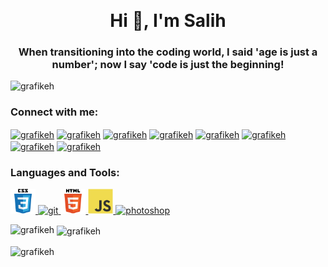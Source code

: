 <img
      src="https://media.licdn.com/dms/image/D4D16AQFO1u3gWADzvA/profile-displaybackgroundimage-shrink_350_1400/0/1710852495608?e=1729123200&v=beta&t=ueS8VbwMQ4tjQCVOyVSkW596EFv_ozklM-c-WJl6QQ0"
      alt=""
    />
    <h1 align="center">Hi 👋, I'm Salih</h1>
<h3 align="center">When transitioning into the coding world, I said 'age is just a number'; now I say 'code is just the beginning!</h3>

<p align="left"> <img src="https://komarev.com/ghpvc/?username=grafikeh&label=Profile%20views&color=0e75b6&style=flat" alt="grafikeh" /> </p>

<h3 align="left">Connect with me:</h3>
<p align="left">
<a href="https://twitter.com/grafikeh" target="blank"><img align="center" src="https://raw.githubusercontent.com/rahuldkjain/github-profile-readme-generator/master/src/images/icons/Social/twitter.svg" alt="grafikeh" height="30" width="40" /></a>
<a href="https://linkedin.com/in/grafikeh" target="blank"><img align="center" src="https://raw.githubusercontent.com/rahuldkjain/github-profile-readme-generator/master/src/images/icons/Social/linked-in-alt.svg" alt="grafikeh" height="30" width="40" /></a>
<a href="https://fb.com/grafikeh" target="blank"><img align="center" src="https://raw.githubusercontent.com/rahuldkjain/github-profile-readme-generator/master/src/images/icons/Social/facebook.svg" alt="grafikeh" height="30" width="40" /></a>
<a href="https://instagram.com/grafikeh" target="blank"><img align="center" src="https://raw.githubusercontent.com/rahuldkjain/github-profile-readme-generator/master/src/images/icons/Social/instagram.svg" alt="grafikeh" height="30" width="40" /></a>
<a href="https://www.behance.net/grafikeh" target="blank"><img align="center" src="https://raw.githubusercontent.com/rahuldkjain/github-profile-readme-generator/master/src/images/icons/Social/behance.svg" alt="grafikeh" height="30" width="40" /></a>
<a href="https://medium.com/grafikeh" target="blank"><img align="center" src="https://raw.githubusercontent.com/rahuldkjain/github-profile-readme-generator/master/src/images/icons/Social/medium.svg" alt="grafikeh" height="30" width="40" /></a>
<a href="https://www.youtube.com/c/grafikeh" target="blank"><img align="center" src="https://raw.githubusercontent.com/rahuldkjain/github-profile-readme-generator/master/src/images/icons/Social/youtube.svg" alt="grafikeh" height="30" width="40" /></a>
<a href="https://discord.gg/grafikeh" target="blank"><img align="center" src="https://raw.githubusercontent.com/rahuldkjain/github-profile-readme-generator/master/src/images/icons/Social/discord.svg" alt="grafikeh" height="30" width="40" /></a>
</p>

<h3 align="left">Languages and Tools:</h3>
<p align="left"> <a href="https://www.w3schools.com/css/" target="_blank" rel="noreferrer"> <img src="https://raw.githubusercontent.com/devicons/devicon/master/icons/css3/css3-original-wordmark.svg" alt="css3" width="40" height="40"/> </a> <a href="https://git-scm.com/" target="_blank" rel="noreferrer"> <img src="https://www.vectorlogo.zone/logos/git-scm/git-scm-icon.svg" alt="git" width="40" height="40"/> </a> <a href="https://www.w3.org/html/" target="_blank" rel="noreferrer"> <img src="https://raw.githubusercontent.com/devicons/devicon/master/icons/html5/html5-original-wordmark.svg" alt="html5" width="40" height="40"/> </a> <a href="https://developer.mozilla.org/en-US/docs/Web/JavaScript" target="_blank" rel="noreferrer"> <img src="https://raw.githubusercontent.com/devicons/devicon/master/icons/javascript/javascript-original.svg" alt="javascript" width="40" height="40"/> </a> <a href="https://www.photoshop.com/en" target="_blank" rel="noreferrer"> <img src="[https://raw.githubusercontent.com/devicons/devicon/master/icons/photoshop/photoshop-line.svg](https://tr.wikipedia.org/wiki/Adobe_Photoshop#/media/Dosya:Adobe_Photoshop_CC_icon.svg)" alt="photoshop" width="40" height="40"/> </a> </p>

<p><img align="left" src="https://github-readme-stats.vercel.app/api/top-langs?username=grafikeh&show_icons=true&locale=en&layout=compact" alt="grafikeh" /></p>

<p>&nbsp;<img align="center" src="https://github-readme-stats.vercel.app/api?username=grafikeh&show_icons=true&locale=en" alt="grafikeh" /></p>

<p><img align="center" src="https://github-readme-streak-stats.herokuapp.com/?user=grafikeh&" alt="grafikeh" /></p>

